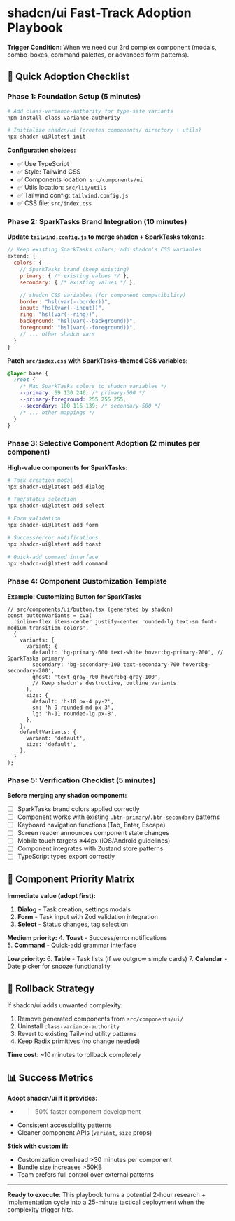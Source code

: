 # shadcn/ui Fast-Track Adoption Playbook

**Trigger Condition**: When we need our 3rd complex component (modals, combo-boxes, command palettes, or advanced form patterns).

## 🚀 Quick Adoption Checklist

### Phase 1: Foundation Setup (5 minutes)

```bash
# Add class-variance-authority for type-safe variants
npm install class-variance-authority

# Initialize shadcn/ui (creates components/ directory + utils)
npx shadcn-ui@latest init
```

**Configuration choices:**

- ✅ Use TypeScript
- ✅ Style: Tailwind CSS
- ✅ Components location: `src/components/ui`
- ✅ Utils location: `src/lib/utils`
- ✅ Tailwind config: `tailwind.config.js`
- ✅ CSS file: `src/index.css`

### Phase 2: SparkTasks Brand Integration (10 minutes)

**Update `tailwind.config.js` to merge shadcn + SparkTasks tokens:**

```js
// Keep existing SparkTasks colors, add shadcn's CSS variables
extend: {
  colors: {
    // SparkTasks brand (keep existing)
    primary: { /* existing values */ },
    secondary: { /* existing values */ },

    // shadcn CSS variables (for component compatibility)
    border: "hsl(var(--border))",
    input: "hsl(var(--input))",
    ring: "hsl(var(--ring))",
    background: "hsl(var(--background))",
    foreground: "hsl(var(--foreground))",
    // ... other shadcn vars
  }
}
```

**Patch `src/index.css` with SparkTasks-themed CSS variables:**

```css
@layer base {
  :root {
    /* Map SparkTasks colors to shadcn variables */
    --primary: 59 130 246; /* primary-500 */
    --primary-foreground: 255 255 255;
    --secondary: 100 116 139; /* secondary-500 */
    /* ... other mappings */
  }
}
```

### Phase 3: Selective Component Adoption (2 minutes per component)

**High-value components for SparkTasks:**

```bash
# Task creation modal
npx shadcn-ui@latest add dialog

# Tag/status selection
npx shadcn-ui@latest add select

# Form validation
npx shadcn-ui@latest add form

# Success/error notifications
npx shadcn-ui@latest add toast

# Quick-add command interface
npx shadcn-ui@latest add command
```

### Phase 4: Component Customization Template

**Example: Customizing Button for SparkTasks**

```tsx
// src/components/ui/button.tsx (generated by shadcn)
const buttonVariants = cva(
  'inline-flex items-center justify-center rounded-lg text-sm font-medium transition-colors',
  {
    variants: {
      variant: {
        default: 'bg-primary-600 text-white hover:bg-primary-700', // SparkTasks primary
        secondary: 'bg-secondary-100 text-secondary-700 hover:bg-secondary-200',
        ghost: 'text-gray-700 hover:bg-gray-100',
        // Keep shadcn's destructive, outline variants
      },
      size: {
        default: 'h-10 px-4 py-2',
        sm: 'h-9 rounded-md px-3',
        lg: 'h-11 rounded-lg px-8',
      },
    },
    defaultVariants: {
      variant: 'default',
      size: 'default',
    },
  }
);
```

### Phase 5: Verification Checklist (5 minutes)

**Before merging any shadcn component:**

- [ ] SparkTasks brand colors applied correctly
- [ ] Component works with existing `.btn-primary`/`.btn-secondary` patterns
- [ ] Keyboard navigation functions (Tab, Enter, Escape)
- [ ] Screen reader announces component state changes
- [ ] Mobile touch targets ≥44px (iOS/Android guidelines)
- [ ] Component integrates with Zustand store patterns
- [ ] TypeScript types export correctly

## 🎯 Component Priority Matrix

**Immediate value (adopt first):**

1. **Dialog** - Task creation, settings modals
2. **Form** - Task input with Zod validation integration
3. **Select** - Status changes, tag selection

**Medium priority:** 4. **Toast** - Success/error notifications  
5. **Command** - Quick-add grammar interface

**Low priority:** 6. **Table** - Task lists (if we outgrow simple cards) 7. **Calendar** - Date picker for snooze functionality

## 🔄 Rollback Strategy

If shadcn/ui adds unwanted complexity:

1. Remove generated components from `src/components/ui/`
2. Uninstall `class-variance-authority`
3. Revert to existing Tailwind utility patterns
4. Keep Radix primitives (no change needed)

**Time cost**: ~10 minutes to rollback completely

## 📊 Success Metrics

**Adopt shadcn/ui if it provides:**

- > 50% faster component development
- Consistent accessibility patterns
- Cleaner component APIs (`variant`, `size` props)

**Stick with custom if:**

- Customization overhead >30 minutes per component
- Bundle size increases >50KB
- Team prefers full control over external patterns

---

**Ready to execute**: This playbook turns a potential 2-hour research + implementation cycle into a 25-minute tactical deployment when the complexity trigger hits.
